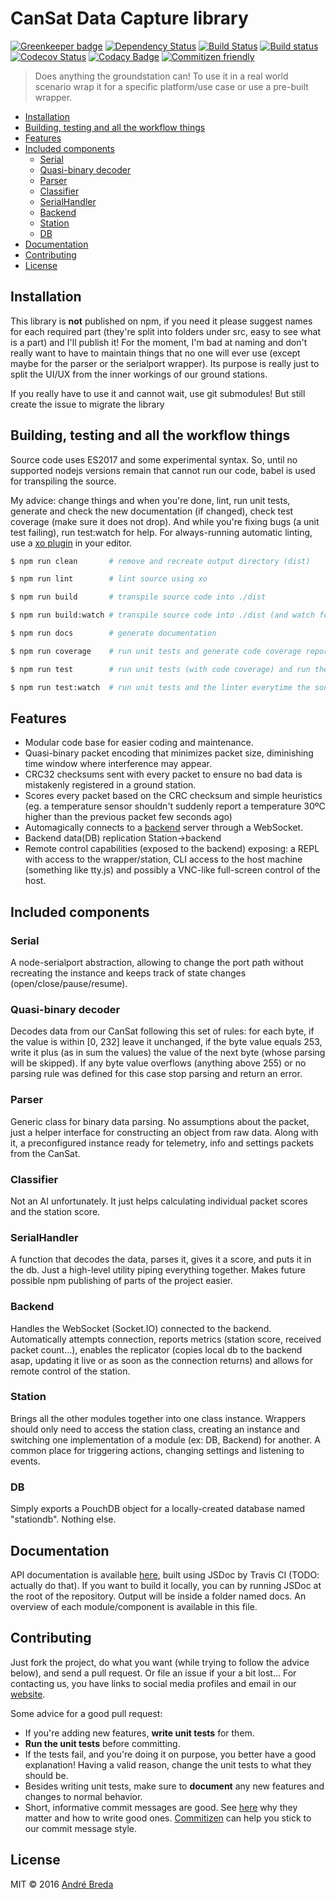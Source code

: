 # CanSat Data Capture library

[![Greenkeeper badge][greenkeeper-image]][greenkeeper-url]
[![Dependency Status][david-image]][david-url]
[![Build Status][travis-image]][travis-url]
[![Build status][appveyor-image]][appveyor-url]
[![Codecov Status][codecov-image]][codecov-url]
[![Codacy Badge][codacy-image]][codacy-url]
[![Commitizen friendly][commitizen-image]][commitizen-url]
> Does anything the groundstation can! To use it in a real world scenario wrap it for a specific platform/use case or use a pre-built wrapper.

<!-- START doctoc generated TOC please keep comment here to allow auto update -->
<!-- DON'T EDIT THIS SECTION, INSTEAD RE-RUN doctoc TO UPDATE -->


- [Installation](#installation)
- [Building, testing and all the workflow things](#building-testing-and-all-the-workflow-things)
- [Features](#features)
- [Included components](#included-components)
  - [Serial](#serial)
  - [Quasi-binary decoder](#quasi-binary-decoder)
  - [Parser](#parser)
  - [Classifier](#classifier)
  - [SerialHandler](#serialhandler)
  - [Backend](#backend)
  - [Station](#station)
  - [DB](#db)
- [Documentation](#documentation)
- [Contributing](#contributing)
- [License](#license)

<!-- END doctoc generated TOC please keep comment here to allow auto update -->

## Installation

This library is **not** published on npm, if you need it please suggest names for each required part (they're split into folders under src, easy to see what is a part) and I'll publish it! For the moment, I'm bad at naming and don't really want to have to maintain things that no one will ever use (except maybe for the parser or the serialport wrapper).
Its purpose is really just to split the UI/UX from the inner workings of our ground stations.

If you really have to use it and cannot wait, use git submodules! But still create the issue to migrate the library

## Building, testing and all the workflow things

Source code uses ES2017 and some experimental syntax. So, until no supported nodejs versions remain that cannot run our code, babel is used for transpiling the source.

My advice: change things and when you're done, lint, run unit tests, generate and check the new documentation (if changed), check test coverage (make sure it does not drop). And while you're fixing bugs (a unit test failing), run test:watch for help. For always-running automatic linting, use a [xo plugin](https://github.com/sindresorhus/xo#editor-plugins) in your editor.

```bash
$ npm run clean       # remove and recreate output directory (dist)

$ npm run lint        # lint source using xo

$ npm run build       # transpile source code into ./dist

$ npm run build:watch # transpile source code into ./dist (and watch for changes in code)

$ npm run docs        # generate documentation

$ npm run coverage    # run unit tests and generate code coverage report

$ npm run test        # run unit tests (with code coverage) and run the linter

$ npm run test:watch  # run unit tests and the linter everytime the source changes
```

## Features

- Modular code base for easier coding and maintenance.
- Quasi-binary packet encoding that minimizes packet size, diminishing time window where interference may appear.
- CRC32 checksums sent with every packet to ensure no bad data is mistakenly registered in a ground station.
- Scores every packet based on the CRC checksum and simple heuristics (eg. a temperature sensor shouldn't suddenly report a temperature 30ºC higher than the previous packet few seconds ago)
- Automagically connects to a [backend](https://github.com/cansat-icarus/backend) server through a WebSocket.
- Backend data(DB) replication Station->backend
- Remote control capabilities (exposed to the backend) exposing: a REPL with access to the wrapper/station, CLI access to the host machine (something like tty.js) and possibly a VNC-like full-screen control of the host.

## Included components
### Serial

A node-serialport abstraction, allowing to change the port path without recreating the instance and keeps track of state changes (open/close/pause/resume).

### Quasi-binary decoder

Decodes data from our CanSat following this set of rules: for each byte, if the value is within [0, 232] leave it unchanged, if the byte value equals 253, write it plus (as in sum the values) the value of the next byte (whose parsing will be skipped).
If any byte value overflows (anything above 255) or no parsing rule was defined for this case stop parsing and return an error.

### Parser

Generic class for binary data parsing. No assumptions about the packet, just a helper interface for constructing an object from raw data. Along with it, a preconfigured instance ready for telemetry, info and settings packets from the CanSat.

### Classifier

Not an AI unfortunately. It just helps calculating individual packet scores and the station score.

### SerialHandler

A function that decodes the data, parses it, gives it a score, and puts it in the db. Just a high-level utility piping everything together. Makes future possible npm publishing of parts of the project easier.

### Backend

Handles the WebSocket (Socket.IO) connected to the backend. Automatically attempts connection, reports metrics (station score, received packet count...), enables the replicator (copies local db to the backend asap, updating it live or as soon as the connection returns) and allows for remote control of the station.

### Station

Brings all the other modules together into one class instance. Wrappers should only need to access the station class, creating an instance and switching one implementation of a module (ex: DB, Backend) for another. A common place for triggering actions, changing settings and listening to events.

### DB

Simply exports a PouchDB object for a locally-created database named "stationdb". Nothing else.

## Documentation

API documentation is available [here](https://cansat-icarus.github.io/capture-lib), built using JSDoc by Travis CI (TODO: actually do that). If you want to build it locally, you can by running JSDoc at the root of the repository. Output will be inside a folder named docs. An overview of each module/component is available in this file.

## Contributing

Just fork the project, do what you want (while trying to follow the advice below), and send a pull request. Or file an issue if your a bit lost... For contacting us, you have links to social media profiles and email in our [website](https://cansat-icarus.github.io/).

Some advice for a good pull request:
- If you're adding new features, **write unit tests** for them.
- **Run the unit tests** before committing.
- If the tests fail, and you're doing it on purpose, you better have a good explanation! Having a valid reason, change the unit tests to what they should be.
- Besides writing unit tests, make sure to **document** any new features and changes to normal behavior.
- Short, informative commit messages are good. See [here](http://chris.beams.io/posts/git-commit/) why they matter and how to write good ones. [Commitizen][commitizen-url] can help you stick to our commit message style.


## License

MIT © 2016 [André Breda](https://github.com/addobandre)

[greenkeeper-url]: https://greenkeeper.io/
[greenkeeper-image]: https://badges.greenkeeper.io/cansat-icarus/capture-lib.svg

[travis-url]: https://travis-ci.org/cansat-icarus/capture-lib
[travis-image]: https://img.shields.io/travis/cansat-icarus/capture-lib.svg?style=flat

[appveyor-url]: https://ci.appveyor.com/project/addobandre/capture-lib
[appveyor-image]: https://ci.appveyor.com/api/projects/status/2ntc9xapqs6a315l?svg=true

[codecov-url]: https://codecov.io/github/cansat-icarus/capture-lib
[codecov-image]: https://codecov.io/gh/cansat-icarus/capture-lib/branch/master/graph/badge.svg

[codacy-url]: https://www.codacy.com/app/addobandre/capture-lib?utm_source=github.com&amp;utm_medium=referral&amp;utm_content=cansat-icarus/capture-lib&amp;utm_campaign=Badge_Grade
[codacy-image]: https://api.codacy.com/project/badge/Grade/9eb60377b5494b868542b3a788fc53e6

[david-url]: https://david-dm.org/cansat-icarus/capture-lib
[david-image]: https://david-dm.org/cansat-icarus/capture-lib.svg?style=flat

[commitizen-url]: http://commitizen.github.io/cz-cli/
[commitizen-image]: https://img.shields.io/badge/commitizen-friendly-brightgreen.svg
